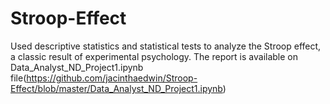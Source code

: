 # Stroop-Effect
Used descriptive statistics and statistical tests to analyze the Stroop effect, a classic result of experimental psychology.
The report is available on Data_Analyst_ND_Project1.ipynb file(https://github.com/jacinthaedwin/Stroop-Effect/blob/master/Data_Analyst_ND_Project1.ipynb)
